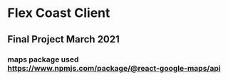 # Flex Coast Client
## Final Project March 2021

### maps package used  https://www.npmjs.com/package/@react-google-maps/api